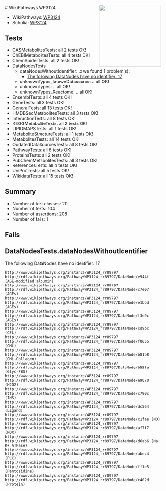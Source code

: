 <img style="float: right; width: 200px" src="https://upload.wikimedia.org/wikipedia/commons/thumb/8/83/Wplogo_with_text_500.png/640px-Wplogo_with_text_500.png" />
# WikiPathways WP3124

* WikiPathways: [WP3124](https://new.wikipathways.org/pathways/WP3124)
* Scholia: [WP3124](https://scholia.toolforge.org/wikipathways/WP3124)
## Tests
* CASMetabolitesTests: all 2 tests OK!
* ChEBIMetabolitesTests: all 4 tests OK!
* ChemSpiderTests: all 2 tests OK!
* DataNodesTests
    * dataNodesWithoutIdentifier: .x we found 1 problem(s):
        * [The following DataNodes have no identifier: 17](#8792c497)
    * unknownTypes_knownDatasource: .. all OK!
    * unknownTypes: .. all OK!
    * unknownTypes_Reactome: .. all OK!
* EnsemblTests: all 4 tests OK!
* GeneTests: all 3 tests OK!
* GeneralTests: all 13 tests OK!
* HMDBSecMetabolitesTests: all 3 tests OK!
* InteractionTests: all 8 tests OK!
* KEGGMetaboliteTests: all 2 tests OK!
* LIPIDMAPSTests: all 1 tests OK!
* MetaboliteStructureTests: all 1 tests OK!
* MetabolitesTests: all 14 tests OK!
* OudatedDataSourcesTests: all 8 tests OK!
* PathwayTests: all 6 tests OK!
* ProteinsTests: all 2 tests OK!
* PubChemMetabolitesTests: all 3 tests OK!
* ReferencesTests: all 4 tests OK!
* UniProtTests: all 5 tests OK!
* WikidataTests: all 15 tests OK!


## Summary

* Number of test classes: 20
* Number of tests: 104
* Number of assertions: 208
* Number of fails: 1

## Fails

<a name="8792c497" />

## DataNodesTests.dataNodesWithoutIdentifier

The following DataNodes have no identifier: 17
```
http://www.wikipathways.org/instance/WP3124_rr89797 http://rdf.wikipathways.org/Pathway/WP3124_rr89797/DataNode/e944f (AGE-modified albumin)
http://www.wikipathways.org/instance/WP3124_rr89797 http://rdf.wikipathways.org/Pathway/WP3124_rr89797/DataNode/c7e07 (AGEs)
http://www.wikipathways.org/instance/WP3124_rr89797 http://rdf.wikipathways.org/Pathway/WP3124_rr89797/DataNode/e1bbd (AGEs)
http://www.wikipathways.org/instance/WP3124_rr89797 http://rdf.wikipathways.org/Pathway/WP3124_rr89797/DataNode/f3e9c (AGEs)
http://www.wikipathways.org/instance/WP3124_rr89797 http://rdf.wikipathways.org/Pathway/WP3124_rr89797/DataNode/cd9bc (CEL)
http://www.wikipathways.org/instance/WP3124_rr89797 http://rdf.wikipathways.org/Pathway/WP3124_rr89797/DataNode/f0655 (CML)
http://www.wikipathways.org/instance/WP3124_rr89797 http://rdf.wikipathways.org/Pathway/WP3124_rr89797/DataNode/b81b8 (CML-Collagen)
http://www.wikipathways.org/instance/WP3124_rr89797 http://rdf.wikipathways.org/Pathway/WP3124_rr89797/DataNode/b55fe (Glyc-FBS)
http://www.wikipathways.org/instance/WP3124_rr89797 http://rdf.wikipathways.org/Pathway/WP3124_rr89797/DataNode/e9070 (H2O2)
http://www.wikipathways.org/instance/WP3124_rr89797 http://rdf.wikipathways.org/Pathway/WP3124_rr89797/DataNode/c790c (INS)
http://www.wikipathways.org/instance/WP3124_rr89797 http://rdf.wikipathways.org/Pathway/WP3124_rr89797/DataNode/dc564 (Ligand)
http://www.wikipathways.org/instance/WP3124_rr89797 http://rdf.wikipathways.org/Pathway/WP3124_rr89797/DataNode/c1fae (NO)
http://www.wikipathways.org/instance/WP3124_rr89797 http://rdf.wikipathways.org/Pathway/WP3124_rr89797/DataNode/af7f7 (NOX)
http://www.wikipathways.org/instance/WP3124_rr89797 http://rdf.wikipathways.org/Pathway/WP3124_rr89797/DataNode/d6ab6 (Na+ K+ ATPase)
http://www.wikipathways.org/instance/WP3124_rr89797 http://rdf.wikipathways.org/Pathway/WP3124_rr89797/DataNode/abec4 (PLC)
http://www.wikipathways.org/instance/WP3124_rr89797 http://rdf.wikipathways.org/Pathway/WP3124_rr89797/DataNode/ff1e5 (Pentosidine)
http://www.wikipathways.org/instance/WP3124_rr89797 http://rdf.wikipathways.org/Pathway/WP3124_rr89797/DataNode/c402d (Protein)
```

